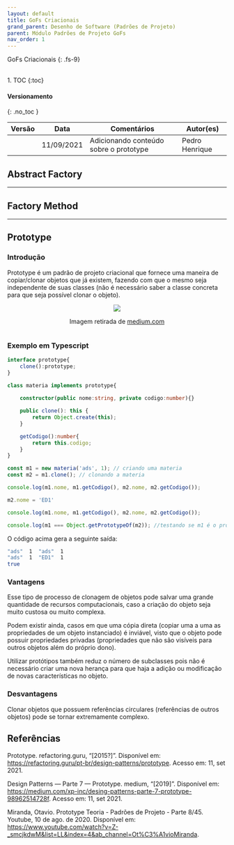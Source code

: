 ```yaml
---
layout: default
title: GoFs Criacionais
grand_parent: Desenho de Software (Padrões de Projeto)
parent: Módulo Padrões de Projeto GoFs
nav_order: 1
---
```


GoFs Criacionais
{: .fs-9}

<br>
1. TOC
{:toc}

#### Versionamento
{: .no_toc }

| Versão |      Data      |                Comentários                |    Autor(es)    |
| ------ | -------------- | ----------------------------------------- | --------------- |
|        |   11/09/2021   |   Adicionando conteúdo sobre o prototype  | Pedro Henrique  |

## Abstract Factory

<hr/>

## Factory Method

<hr/>

## Prototype

### Introdução

Prototype é um padrão de projeto criacional que fornece uma maneira de copiar/clonar objetos que já existem, fazendo com que o mesmo seja independente de suas classes (não é necessário saber a classe concreta para que seja possível clonar o objeto).

<div style="display:flex; flex-direction:column; justify-content:center; ">
  <a href="{{ site.baseurl }}/assets/images/uml-prototype.png" data-toggle="lightbox" style="margin:0 auto;">
    <img src="{{ site.baseurl }}/assets/images/uml-prototype.png" class="img-fluid" />
  </a>
  <p style="text-align:center;">
  Imagem retirada de 
  <a href="https://medium.com/xp-inc/desing-patterns-parte-7-prototype-98962514728f">medium.com</a>
  </p>
</div>


### Exemplo em Typescript

```typescript
interface prototype{
    clone():prototype;
}

class materia implements prototype{
    
    constructor(public nome:string, private codigo:number){}

    public clone(): this {
        return Object.create(this);
    }

    getCodigo():number{
        return this.codigo;
    }
}

const m1 = new materia('ads', 1); // criando uma materia
const m2 = m1.clone(); // clonando a materia

console.log(m1.nome, m1.getCodigo(), m2.nome, m2.getCodigo());

m2.nome = 'ED1' 

console.log(m1.nome, m1.getCodigo(), m2.nome, m2.getCodigo());

console.log(m1 === Object.getPrototypeOf(m2)); //testando se m1 é o prototipo de m2
```
O código acima gera a seguinte saída:

```bash
"ads"  1  "ads"  1 
"ads"  1  "ED1"  1 
true 
```

### Vantagens

Esse tipo de processo de clonagem de objetos pode salvar uma grande quantidade de recursos computacionais, caso a criação do objeto seja muito custosa ou muito complexa.

Podem existir ainda, casos em que uma cópia direta (copiar uma a uma as propriedades de um objeto instanciado) é inviável, visto que o objeto pode possuir propriedades privadas (propriedades que não são visíveis para outros objetos além do próprio dono). 

Utilizar protótipos também reduz o número de subclasses pois não é necessário criar uma nova herança para que haja a adição ou modificação de novas características no objeto.

### Desvantagens

Clonar objetos que possuem referências circulares (referências de outros objetos) pode se tornar extremamente complexo.

## Referências

Prototype. refactoring.guru, “[2015?]”. Disponível em: <https://refactoring.guru/pt-br/design-patterns/prototype>. Acesso em: 11, set 2021.

Design Patterns — Parte 7 — Prototype. medium, “[2019]”. Disponível em: <https://medium.com/xp-inc/desing-patterns-parte-7-prototype-98962514728f>. Acesso em: 11, set 2021.

Miranda, Otavio. Prototype Teoria - Padrões de Projeto - Parte 8/45. Youtube, 10 de ago. de 2020.
Disponível em: <https://www.youtube.com/watch?v=Z-_smcjkdwM&list=LL&index=4&ab_channel=Ot%C3%A1vioMiranda>.